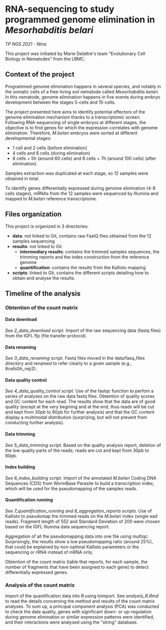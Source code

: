 # RNA-sequencing to study programmed genome elimination in *Mesorhabditis belari*
*TP NGS 2021 - Nina*

This project was initiated by Marie Delattre's team "Evolutionary Cell Biology in Nematodes" from the LBMC.

## Context of the project

Programmed genome elimination happens in several species, and notably in the somatic cells of a free-living soil nematode called *Mesorhabditis belari*. In this nematode, genome elimination happens in five events during embryo development between the stages 5-cells and 15-cells.

The project presented here aims to identify potential effectors of the genome elimination mechanism thanks to a transcriptomic screen. Following RNA-sequencing of single embryos at different stages, the objective is to find genes for which the expression correlates with genome elimination. Therefore, *M.belari* embryos were sorted at different developmental stages:
- 1 cell and 2 cells (before elimination)
- 4 cells and 8 cells (during elimination)
- 8 cells + 5h (around 60 cells) and 8 cells + 7h (around 100 cells) (after elimination).

Samples extraction was duplicated at each stage, so 12 samples were obtained in total.

To identify genes differentially expressed during genome elimination (4-8 cells stages), mRNAs from the 12 samples were sequenced by Illumina and mapped to *M.belari* reference transcriptome.

## Files organization

This project is organized in 3 directories:
- **data**: not linked to Git, contains raw FastQ files obtained from the 12 samples sequencing
- **results**: not linked to Git
    - **intermediary results**: contains the trimmed samples sequences, the trimming reports and the index construction from the reference genome
    - **quantification**: contains the results from the Kallisto mapping
- **scripts**: linked to Git, contains the different scripts detailing how to obtain and analyse the results.

## Timeline of the analysis

### Obtention of the count matrix

#### Data download

*See 2_data_download script.*
Import of the raw sequencing data (fastq files) from the IGFL ftp (file transfer protocol).

#### Data renaming

*See 3_data_renaming script.*
 Fastq files moved in the data/fasq_files directory and renamed to refer clearly to a given sample (e.g., 8cells5h_rep2).

#### Data quality control
 
*See 4_data_quality_control script.*
Use of the fastqc function to perfom a series of analyses on the raw data fastq files. Obtention of quality scores and GC content for each read. The results show that the data are of good quality (except at the very begining and at the end, thus reads will be cut and kept from 30pb to 80pb for further analysis) and that the GC content display a multimodal distribution (surprizing, but will not prevent from conducting further analysis).

#### Data trimming

*See 5_data_trimming script.*
Based on the quality analysis report, deletion of the low quality parts of the reads; reads are cut and kept from 30pb to 80pb.

#### Index building

*See 6_index_building script.*
Import of the annotated *M.belari* Coding DNA Sequences (CDS) from WormBase Parasite to build a transcription index, which will be used for the pseudomapping of the samples reads.

#### Quantification running

*See 7_quantification_running and 8_aggregation_reports scripts.*
Use of Kallisto to pseudomap the trimmed reads on the *M.belari* index (single ead reads). Fragment length of 552 and Standard Deviation of 200 were chosen based on the IGFL Illumina data sequencing report.

Aggregation of all the pseudomapping data into one file using multiqc. Surprisingly, the results show a low pseudomapping ratio (around 25%), that could be explained by non-optimal Kallisto parameters or the sequencing or rRNA instead of mRNA only.

Obtention of the count matrix (table that reports, for each sample, the number of fragments that have been assigned to each gene) to detect differentially expressed genes. 

### Analysis of the count matrix

Import of the quantification data into R using tximport.
See *analysis_R.Rmd* to read the details concerning the method and results of the count matrix analyses.
To sum up, a principal component analysis (PCA) was conducted to check the data quality, genes with significant down- or up-regulation during genome elimination or similar expression patterns were identified, and their interactions were analysed using the "string" database.
